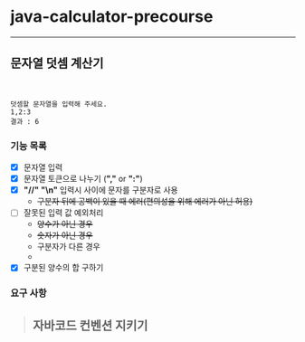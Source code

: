 # java-calculator-precourse 

---
## 문자열 덧셈 계산기
<br>

````
덧셈할 문자열을 입력해 주세요.
1,2:3
결과 : 6
````
###  기능 목록
 
- [x] 문자열 입력 
- [x] 문자열 토큰으로 나누기 (__","__ or __":"__)
- [x] __"//"__ __"\n"__ 입력시 사이에 문자를 구분자로 사용
  - ~~구분자 뒤에 공백이 있을 때 에러(편의성을 위해 에러가 아닌 허용)~~
- [ ] 잘못된 입력 값 예외처리
    - ~~양수가 아닌 경우~~
    - ~~숫자가 아닌 경우~~
    - 구분자가 다른 경우
    - 
- [x] 구분된 양수의 합 구하기

### 요구 사항
> 자바코드 컨벤션 지키기 <br>
> - 




  
  


